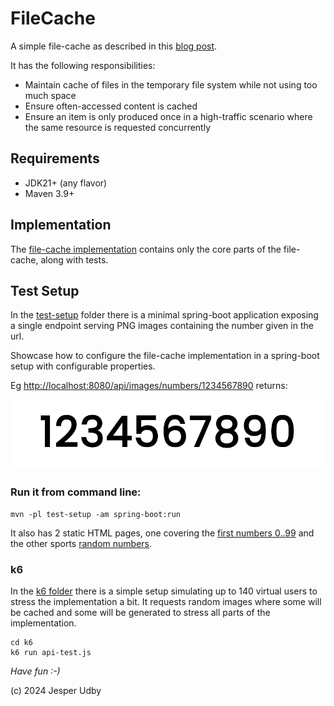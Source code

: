# FileCache

A simple file-cache as described in this [blog post](https://udby.com/archives/474).

It has the following responsibilities:

* Maintain cache of files in the temporary file system while not using too much space
* Ensure often-accessed content is cached
* Ensure an item is only produced once in a high-traffic scenario where the same resource is requested concurrently

## Requirements

* JDK21+ (any flavor)
* Maven 3.9+

## Implementation

The [file-cache implementation](file-cache-impl) contains only the core parts of the file-cache, along with tests.

## Test Setup

In the [test-setup](test-setup) folder there is a minimal spring-boot application exposing a single endpoint
serving PNG images containing the number given in the url.

Showcase how to configure the file-cache implementation in a spring-boot setup with configurable properties.

Eg [http://localhost:8080/api/images/numbers/1234567890](http://localhost:8080/api/images/numbers/1234567890) returns:

![1234567890.png](1234567890.png)

### Run it from command line:

```
mvn -pl test-setup -am spring-boot:run
```

It also has 2 static HTML pages, one covering the [first numbers 0..99](http://localhost:8080) and the other
sports [random numbers](http://localhost:8080/random.html).

### k6

In the [k6 folder](k6) there is a simple setup simulating up to 140 virtual users to stress the implementation a bit.
It requests random images where some will be cached and some will be generated to stress all parts of the implementation.

```
cd k6
k6 run api-test.js
```

_Have fun :-)_

(c) 2024 Jesper Udby
